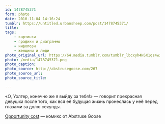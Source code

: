 ```yaml
---
id: 1478745371
form: photo
date: 2010-11-04 14:16:24
tumblr: https://untitled.urbansheep.com/post/1478745371/
title:
tags:
    - картинки
    - графики и диаграммы
    - инфопорн
    - женщины и люди
photo_original_url: https://64.media.tumblr.com/tumblr_lbcxyh4NSX1qz4wzio1_1280.png
photo: /media/1478745371.png
photo_caption: 
photo_source: http://abstrusegoose.com/267
photo_source_url:
photo_source_title:

---
```


<p>«О, Уолтер, конечно же я выйду за тебя!» — говорит прекрасная девушка после того, как вся её будущая жизнь пронеслась у неё перед глазами за долю секунды.</p>

<p><a href="http://abstrusegoose.com/267">Opportunity cost</a> — комикс от Abstruse Goose</p>
